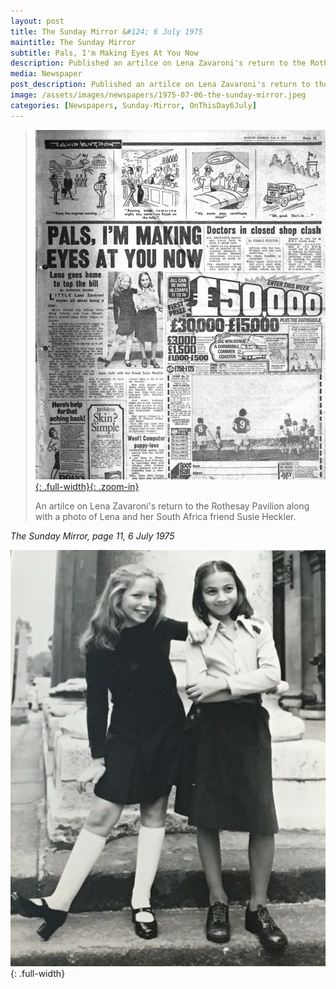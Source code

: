 ```yaml
---
layout: post
title: The Sunday Mirror &#124; 6 July 1975
maintitle: The Sunday Mirror
subtitle: Pals, I'm Making Eyes At You Now
description: Published an artilce on Lena Zavaroni's return to the Rothesay Pavilion along with a photo of Lena and her South Africa friend Susie Heckler.
media: Newspaper
post_description: Published an artilce on Lena Zavaroni's return to the Rothesay Pavilion along with a photo of Lena and her South Africa friend Susie Heckler.
image: /assets/images/newspapers/1975-07-06-the-sunday-mirror.jpeg
categories: [Newspapers, Sunday-Mirror, OnThisDay6July]
---
```


> [![](/assets/images/newspapers/1975-07-06-the-sunday-mirror.jpeg){: .full-width}{: .zoom-in}](/assets/images/newspapers/1975-07-06-the-sunday-mirror.jpeg)
>
> An artilce on Lena Zavaroni's return to the Rothesay Pavilion along with a photo of Lena and her South Africa friend Susie Heckler.

<cite>The Sunday Mirror, page 11, 6 July 1975</cite>

![](/assets/images/newspapers/1975-07-06-the-sunday-mirror-photo.jpg){: .full-width}

